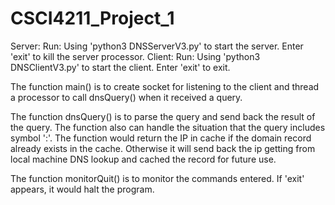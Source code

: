 # CSCI4211_Project_1
Server:
	Run:
		Using 'python3 DNSServerV3.py' to start the server.
		Enter 'exit' to kill the server processor.
Client:
	Run:
		Using 'python3 DNSClientV3.py' to start the client.
		Enter 'exit' to exit.

The function main() is to create socket for listening to the client and thread a processor to call dnsQuery() when it received a query.

The function dnsQuery() is to parse the query and send back the result of the query. The function also can handle the situation that the query includes symbol ':'. The function would return the IP in cache if the domain record already exists in the cache. Otherwise it will send back the ip getting from local machine DNS lookup and cached the record for future use.

The function monitorQuit() is to monitor the commands entered. If 'exit' appears, it would halt the program.